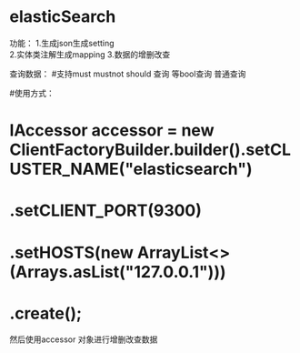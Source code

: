 # elasticSearch
功能：
1.生成json生成setting  
2.实体类注解生成mapping 
3.数据的增删改查

查询数据： 
#支持must mustnot should 查询 等bool查询 普通查询 
          
#使用方式：

# IAccessor accessor = new ClientFactoryBuilder.builder().setCLUSTER_NAME("elasticsearch") 
#                .setCLIENT_PORT(9300)
#                .setHOSTS(new ArrayList<>(Arrays.asList("127.0.0.1")))
#                .create(); 
                
然后使用accessor 对象进行增删改查数据     
